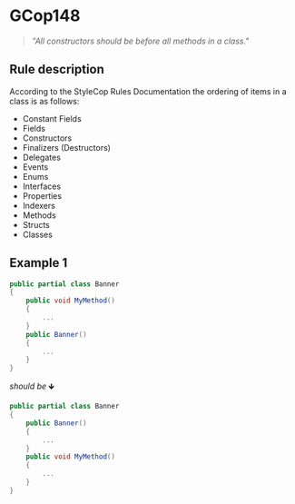 ﻿# GCop148

> *"All constructors should be before all methods in a class."*


## Rule description
According to the StyleCop Rules Documentation the ordering of items in a class is as follows:

* Constant Fields
* Fields
* Constructors
* Finalizers (Destructors)
* Delegates
* Events
* Enums
* Interfaces
* Properties
* Indexers
* Methods
* Structs
* Classes

## Example 1
```csharp
public partial class Banner
{
    public void MyMethod() 
    {
        ...
    }
    public Banner()
    {
        ...
    }       
}
```
*should be* 🡻

```csharp
public partial class Banner
{
    public Banner()
    {
        ...
    } 
    public void MyMethod() 
    {
        ...
    }
}
```

